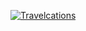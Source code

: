 [![Travelcations](https://user-images.githubusercontent.com/48473127/58680839-43090900-8387-11e9-9315-67a82cded3d5.png)](https://harshitchouhan.github.io/Travelcations/)

